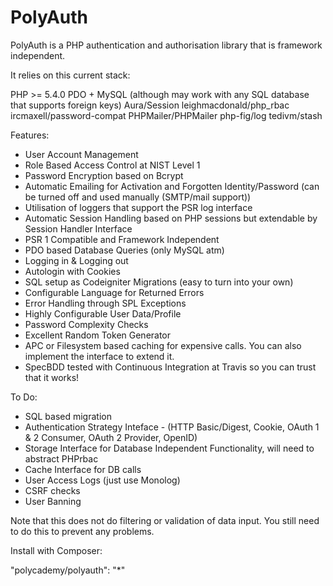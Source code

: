 PolyAuth
=========

PolyAuth is a PHP authentication and authorisation library that is framework independent.

It relies on this current stack:

PHP >= 5.4.0
PDO + MySQL (although may work with any SQL database that supports foreign keys)
Aura/Session
leighmacdonald/php_rbac
ircmaxell/password-compat
PHPMailer/PHPMailer
php-fig/log
tedivm/stash

Features:

- User Account Management
- Role Based Access Control at NIST Level 1
- Password Encryption based on Bcrypt
- Automatic Emailing for Activation and Forgotten Identity/Password (can be turned off and used manually (SMTP/mail support))
- Utilisation of loggers that support the PSR log interface
- Automatic Session Handling based on PHP sessions but extendable by Session Handler Interface
- PSR 1 Compatible and Framework Independent
- PDO based Database Queries (only MySQL atm)
- Logging in & Logging out
- Autologin with Cookies
- SQL setup as Codeigniter Migrations (easy to turn into your own)
- Configurable Language for Returned Errors
- Error Handling through SPL Exceptions
- Highly Configurable User Data/Profile
- Password Complexity Checks
- Excellent Random Token Generator
- APC or Filesystem based caching for expensive calls. You can also implement the interface to extend it.
- SpecBDD tested with Continuous Integration at Travis so you can trust that it works!

To Do:

- SQL based migration
- Authentication Strategy Inteface - (HTTP Basic/Digest, Cookie, OAuth 1 & 2 Consumer, OAuth 2 Provider, OpenID)
- Storage Interface for Database Independent Functionality, will need to abstract PHPrbac
- Cache Interface for DB calls
- User Access Logs (just use Monolog)
- CSRF checks
- User Banning

Note that this does not do filtering or validation of data input. You still need to do this to prevent any problems.

Install with Composer:

"polycademy/polyauth": "*"